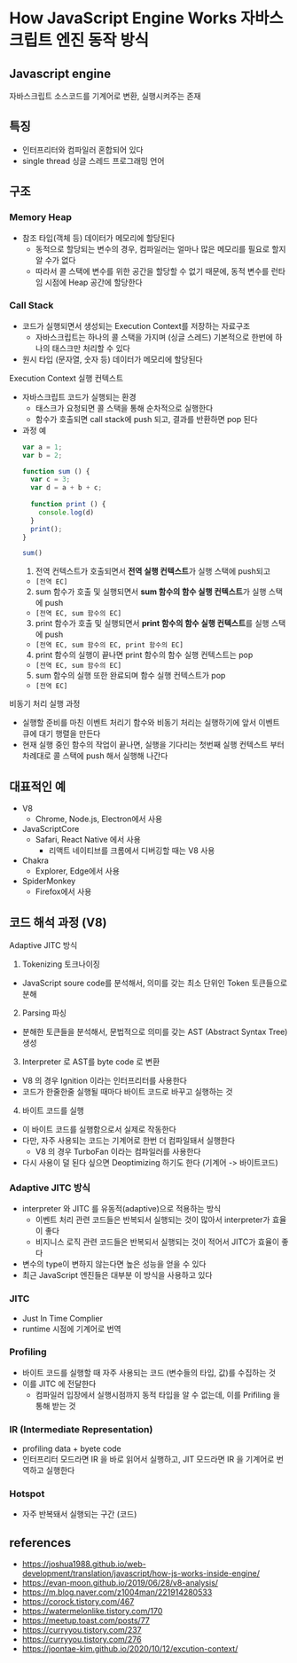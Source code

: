 # How JavaScript Engine Works 자바스크립트 엔진 동작 방식

## Javascript engine
자바스크립트 소스코드를 기계어로 변환, 실행시켜주는 존재

## 특징
- 인터프리터와 컴파일러 혼합되어 있다
- single thread 싱글 스레드 프로그래밍 언어

## 구조 
### Memory Heap
- 참조 타입(객체 등) 데이터가 메모리에 할당된다
  - 동적으로 할당되는 변수의 경우, 컴파일러는 얼마나 많은 메모리를 필요로 할지 알 수가 없다
  - 따라서 콜 스택에 변수를 위한 공간을 할당할 수 없기 때문에, 동적 변수를 런타임 시점에 Heap 공간에 할당한다

### Call Stack
- 코드가 실행되면서 생성되는 Execution Context를 저장하는 자료구조
  - 자바스크립트는 하나의 콜 스택을 가지며 (싱글 스레드) 기본적으로 한번에 하나의 태스크만 처리할 수 있다
- 원시 타입 (문자열, 숫자 등) 데이터가 메모리에 할당된다

Execution Context 실행 컨텍스트
- 자바스크립트 코드가 실행되는 환경
  - 태스크가 요청되면 콜 스택을 통해 순차적으로 실행한다
  - 함수가 호출되면 call stack에 push 되고, 결과를 반환하면 pop 된다
- 과정 예
  ```jsx
  var a = 1;
  var b = 2;

  function sum () {
    var c = 3;
    var d = a + b + c;
    
    function print () {
      console.log(d)
    }
    print();
  }

  sum()
  ```
  1. 전역 컨텍스트가 호출되면서 **전역 실행 컨텍스트**가 실행 스택에 push되고
    - `[전역 EC]`
  2. sum 함수가 호출 및 실행되면서 **sum 함수의 함수 실행 컨텍스트**가 실행 스택에 push
    - `[전역 EC, sum 함수의 EC]`
  3. print 함수가 호출 및 실행되면서 **print 함수의 함수 실행 컨텍스트**를 실행 스택에 push  
    - `[전역 EC, sum 함수의 EC, print 함수의 EC]`
  4.  print 함수의 실행이 끝나면 print 함수의 함수 실행 컨텍스트는 pop
    - `[전역 EC, sum 함수의 EC]`
  5. sum 함수의 실행 또한 완료되며 함수 실행 컨텍스트가 pop
    - `[전역 EC]`

비동기 처리 실행 과정
- 실행할 준비를 마친 이벤트 처리기 함수와 비동기 처리는 실행하기에 앞서 이벤트 큐에 대기 행렬을 만든다
- 현재 실행 중인 함수의 작업이 끝나면, 실행을 기다리는 첫번째 실행 컨텍스트 부터 차례대로 콜 스택에 push 해서 실행해 나간다


## 대표적인 예
- V8
  - Chrome, Node.js, Electron에서 사용
- JavaScriptCore
  - Safari, React Native 에서 사용
    - 리액트 네이티브를 크롬에서 디버깅할 때는 V8 사용
- Chakra
  - Explorer, Edge에서 사용
- SpiderMonkey
  - Firefox에서 사용

## 코드 해석 과정 (V8)
Adaptive JITC 방식
1. Tokenizing 토크나이징
  - JavaScript soure code를 분석해서, 의미를 갖는 최소 단위인 Token 토큰들으로 분해 
2. Parsing 파싱
  - 분해한 토큰들을 분석해서, 문법적으로 의미를 갖는 AST (Abstract Syntax Tree) 생성
3. Interpreter 로 AST를 byte code 로 변환
  - V8 의 경우 Ignition 이라는 인터프리터를 사용한다
  - 코드가 한줄한줄 실행될 때마다 바이트 코드로 바꾸고 실행하는 것
4. 바이트 코드를 실행
  - 이 바이트 코드를 실행함으로서 실제로 작동한다
  - 다만, 자주 사용되는 코드는 기계어로 한번 더 컴파일돼서 실행한다
    - V8 의 경우 TurboFan 이라는 컴파일러를 사용한다
  - 다시 사용이 덜 된다 싶으면 Deoptimizing 하기도 한다 (기계어 -> 바이트코드)

### Adaptive JITC 방식
- interpreter 와 JITC 를 유동적(adaptive)으로 적용하는 방식
  - 이벤트 처리 관련 코드들은 반복되서 실행되는 것이 많아서 interpreter가 효율이 좋다
  - 비지니스 로직 관련 코드들은 반복되서 실행되는 것이 적어서 JITC가 효율이 좋다
- 변수의 type이 변하지 않는다면 높은 성능을 얻을 수 있다
- 최근 JavaScript 엔진들은 대부분 이 방식을 사용하고 있다

### JITC 
- Just In Time Complier
- runtime 시점에 기계어로 번역

### Profiling
- 바이트 코드를 실행할 때 자주 사용되는 코드 (변수들의 타입, 값)를 수집하는 것
- 이를 JITC 에 전달한다 
  - 컴파일러 입장에서 실행시점까지 동적 타입을 알 수 없는데, 이를 Prifiling 을 통해 받는 것

### IR (Intermediate Representation)
- profiling data + byete code
- 인터프리터 모드라면 IR 을 바로 읽어서 실행하고, JIT 모드라면 IR 을 기계어로 번역하고 실행한다

### Hotspot
- 자주 반복돼서 실행되는 구간 (코드)

## references
- https://joshua1988.github.io/web-development/translation/javascript/how-js-works-inside-engine/
- https://evan-moon.github.io/2019/06/28/v8-analysis/
- https://m.blog.naver.com/z1004man/221914280533
- https://corock.tistory.com/467
- https://watermelonlike.tistory.com/170
- https://meetup.toast.com/posts/77
- https://curryyou.tistory.com/237
- https://curryyou.tistory.com/276
- https://joontae-kim.github.io/2020/10/12/excution-context/